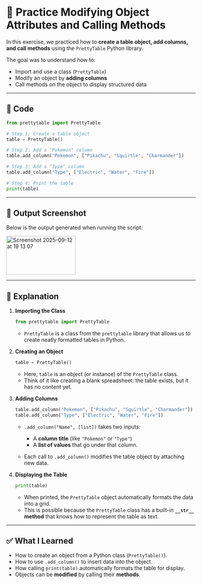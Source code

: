 # 📝 Practice Modifying Object Attributes and Calling Methods

In this exercise, we practiced how to **create a table object, add columns, and call methods** using the `PrettyTable` Python library.

The goal was to understand how to:

* Import and use a class (`PrettyTable`)
* Modify an object by **adding columns**
* Call methods on the object to display structured data

---

## 📌 Code

```python
from prettytable import PrettyTable

# Step 1: Create a table object
table = PrettyTable()

# Step 2: Add a "Pokemon" column
table.add_column("Pokemon", ["Pikachu", "Squirtle", "Charmander"])

# Step 3: Add a "Type" column
table.add_column("Type", ["Electric", "Water", "Fire"])

# Step 4: Print the table
print(table)
```

---

## 📸 Output Screenshot

Below is the output generated when running the script:

<img width="184" height="103" alt="Screenshot 2025-09-12 at 19 13 07" src="https://github.com/user-attachments/assets/2d4c4a3d-09f8-403c-80e3-950700d613d3" />


---

## 🧠 Explanation

1. **Importing the Class**

   ```python
   from prettytable import PrettyTable
   ```

   * `PrettyTable` is a class from the `prettytable` library that allows us to create neatly formatted tables in Python.

2. **Creating an Object**

   ```python
   table = PrettyTable()
   ```

   * Here, `table` is an object (or instance) of the `PrettyTable` class.
   * Think of it like creating a blank spreadsheet: the table exists, but it has no content yet.

3. **Adding Columns**

   ```python
   table.add_column("Pokemon", ["Pikachu", "Squirtle", "Charmander"])
   table.add_column("Type", ["Electric", "Water", "Fire"])
   ```

   * `.add_column("Name", [list])` takes two inputs:

     * A **column title** (like `"Pokemon"` or `"Type"`)
     * A **list of values** that go under that column.
   * Each call to `.add_column()` modifies the table object by attaching new data.

4. **Displaying the Table**

   ```python
   print(table)
   ```

   * When printed, the `PrettyTable` object automatically formats the data into a grid.
   * This is possible because the `PrettyTable` class has a built-in **`__str__` method** that knows how to represent the table as text.

---

## ✅ What I Learned

* How to create an object from a Python class (`PrettyTable()`).
* How to use `.add_column()` to insert data into the object.
* How calling `print(table)` automatically formats the table for display.
* Objects can be **modified** by calling their **methods**.
